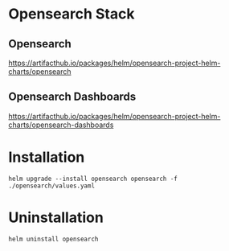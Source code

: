 # Opensearch Stack

## Opensearch

https://artifacthub.io/packages/helm/opensearch-project-helm-charts/opensearch


## Opensearch Dashboards

https://artifacthub.io/packages/helm/opensearch-project-helm-charts/opensearch-dashboards

# Installation

```
helm upgrade --install opensearch opensearch -f ./opensearch/values.yaml         
```

# Uninstallation

```
helm uninstall opensearch
```
